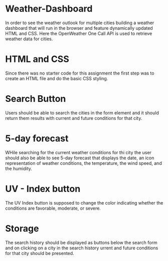 # Weather-Dashboard
In order  to see the weather outlook for multiple cities building a weather dashboard that will run in the browser and feature dynamically updated HTML and CSS. Here the OpenWeather One Call API is used to retrieve weather data for cities. 

# HTML and CSS
Since there was no starter code for this assignment the first step was to create an HTML file and do the basic CSS styling. 

# Search Button
Users should be able to search the cities in the form element and it should return them results with current and future conditions for that city.

# 5-day forecast
WHile searching for the current weather conditions for thi city the user should also be able to see 5-day forecast that displays the date, an icon representation of weather conditions, the temperature, the wind speed, and the humidity.

# UV - Index button
The UV Index button is supposed to change the color indicating whether the conditions are favorable, moderate, or severe.

# Storage
The search history should be displayed as buttons below the search form and on clicking on a city in the search history urrent and future conditions for that city should be presented. 


